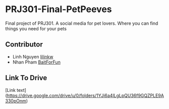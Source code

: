 # PRJ301-Final-PetPeeves

Final project of PRJ301. A social media for pet lovers. Where you can find things you need for your pets

## Contributor


- Linh Nguyen <a href="https://github.com/lilinkw">lilinkw</a>
- Nhan Pham <a href="https://github.com/BaitForFun">BaitForFun</a>

## Link To Drive


[Link text] (https://drive.google.com/drive/u/0/folders/1YJi6a4lLgLpQU36f9GQZPLE9A330pOnm)

